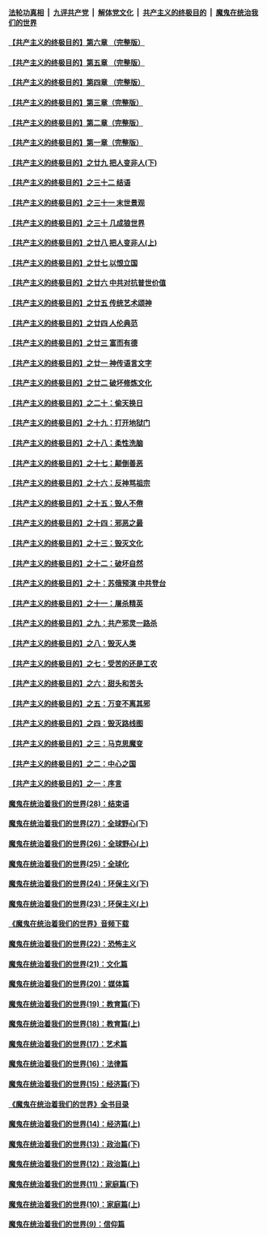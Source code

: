 ####  [法轮功真相](../../../../basic/blob/master/README.md?t=06181602) &nbsp;|&nbsp; [九评共产党](../../../../9ping.md/blob/master/README.md?t=06181602) &nbsp;|&nbsp; [解体党文化](../../../../jtdwh.md/blob/master/README.md?t=06181602)  &nbsp;|&nbsp; [共产主义的终极目的](../../../../gczydzjmd.md/blob/master/README.md?t=06181602) &nbsp;|&nbsp; [魔鬼在统治我们的世界](../../../../mgztzwmdsj.md/blob/master/README.md?t=06181602) 

#### [【共产主义的终极目的】第六章 （完整版）](../pages/nsc422/n11428913.md?t=06181602) 

#### [【共产主义的终极目的】第五章 （完整版）](../pages/nsc422/n11428912.md?t=06181602) 

#### [【共产主义的终极目的】第四章 （完整版）](../pages/nsc422/n11428907.md?t=06181602) 

#### [【共产主义的终极目的】第三章（完整版）](../pages/nsc422/n11428848.md?t=06181602) 

#### [【共产主义的终极目的】第二章（完整版）](../pages/nsc422/n11428831.md?t=06181602) 

#### [【共产主义的终极目的】第一章（完整版）](../pages/nsc422/n11417651.md?t=06181602) 

#### [【共产主义的终极目的】之廿九 把人变非人(下)](../pages/nsc422/n11344140.md?t=06181602) 

#### [【共产主义的终极目的】之三十二 结语](../pages/nsc422/n11360535.md?t=06181602) 

#### [【共产主义的终极目的】之三十一 末世景观](../pages/nsc422/n11351129.md?t=06181602) 

#### [【共产主义的终极目的】之三十 几成狼世界](../pages/nsc422/n11348280.md?t=06181602) 

#### [【共产主义的终极目的】之廿八 把人变非人(上)](../pages/nsc422/n11340492.md?t=06181602) 

#### [【共产主义的终极目的】之廿七 以恨立国](../pages/nsc422/n11336944.md?t=06181602) 

#### [【共产主义的终极目的】之廿六 中共对抗普世价值](../pages/nsc422/n11324785.md?t=06181602) 

#### [【共产主义的终极目的】之廿五 传统艺术颂神](../pages/nsc422/n11296396.md?t=06181602) 

#### [【共产主义的终极目的】之廿四 人伦典范](../pages/nsc422/n11296397.md?t=06181602) 

#### [【共产主义的终极目的】之廿三 富而有德](../pages/nsc422/n11283598.md?t=06181602) 

#### [【共产主义的终极目的】之廿一 神传语言文字](../pages/nsc422/n11263265.md?t=06181602) 

#### [【共产主义的终极目的】之廿二 破坏修炼文化](../pages/nsc422/n11245728.md?t=06181602) 

#### [【共产主义的终极目的】之二十：偷天换日](../pages/nsc422/n11238846.md?t=06181602) 

#### [【共产主义的终极目的】之十九：打开地狱门](../pages/nsc422/n11206376.md?t=06181602) 

#### [【共产主义的终极目的】之十八：柔性洗脑](../pages/nsc422/n11199994.md?t=06181602) 

#### [【共产主义的终极目的】之十七：颠倒善恶](../pages/nsc422/n11179782.md?t=06181602) 

#### [【共产主义的终极目的】之十六：反神骂祖宗](../pages/nsc422/n11166798.md?t=06181602) 

#### [【共产主义的终极目的】之十五：毁人不倦](../pages/nsc422/n11166792.md?t=06181602) 

#### [【共产主义的终极目的】之十四：邪恶之最](../pages/nsc422/n11150249.md?t=06181602) 

#### [【共产主义的终极目的】之十三：毁灭文化](../pages/nsc422/n11135227.md?t=06181602) 

#### [【共产主义的终极目的】之十二：破坏自然](../pages/nsc422/n11135214.md?t=06181602) 

#### [【共产主义的终极目的】之十：苏俄预演 中共登台](../pages/nsc422/n11118424.md?t=06181602) 

#### [【共产主义的终极目的】之十一：屠杀精英](../pages/nsc422/n11118442.md?t=06181602) 

#### [【共产主义的终极目的】之九：共产邪灵一路杀](../pages/nsc422/n11114139.md?t=06181602) 

#### [【共产主义的终极目的】之八：毁灭人类](../pages/nsc422/n11108503.md?t=06181602) 

#### [【共产主义的终极目的】之七：受苦的还是工农](../pages/nsc422/n11101809.md?t=06181602) 

#### [【共产主义的终极目的】之六：甜头和苦头](../pages/nsc422/n11096971.md?t=06181602) 

#### [【共产主义的终极目的】之五：万变不离其邪](../pages/nsc422/n11091285.md?t=06181602) 

#### [【共产主义的终极目的】之四：毁灭路线图](../pages/nsc422/n11086284.md?t=06181602) 

#### [【共产主义的终极目的】之三：马克思魔变](../pages/nsc422/n11061941.md?t=06181602) 

#### [【共产主义的终极目的】之二：中心之国](../pages/nsc422/n11047728.md?t=06181602) 

#### [【共产主义的终极目的】之一：序言](../pages/nsc422/n11086077.md?t=06181602) 

#### [魔鬼在统治着我们的世界(28)：结束语](../pages/nsc422/n10936246.md?t=06181602) 

#### [魔鬼在统治着我们的世界(27)：全球野心(下)](../pages/nsc422/n10928319.md?t=06181602) 

#### [魔鬼在统治着我们的世界(26)：全球野心(上)](../pages/nsc422/n10900318.md?t=06181602) 

#### [魔鬼在统治着我们的世界(25)：全球化](../pages/nsc422/n10788205.md?t=06181602) 

#### [魔鬼在统治着我们的世界(24)：环保主义(下)](../pages/nsc422/n10695307.md?t=06181602) 

#### [魔鬼在统治着我们的世界(23)：环保主义(上)](../pages/nsc422/n10688613.md?t=06181602) 

#### [《魔鬼在统治着我们的世界》音频下载](../pages/nsc422/n10635553.md?t=06181602) 

#### [魔鬼在统治着我们的世界(22)：恐怖主义](../pages/nsc422/n10614727.md?t=06181602) 

#### [魔鬼在统治着我们的世界(21)：文化篇](../pages/nsc422/n10597706.md?t=06181602) 

#### [魔鬼在统治着我们的世界(20)：媒体篇](../pages/nsc422/n10586579.md?t=06181602) 

#### [魔鬼在统治着我们的世界(19)：教育篇(下)](../pages/nsc422/n10564808.md?t=06181602) 

#### [魔鬼在统治着我们的世界(18)：教育篇(上)](../pages/nsc422/n10526970.md?t=06181602) 

#### [魔鬼在统治着我们的世界(17)：艺术篇](../pages/nsc422/n10499093.md?t=06181602) 

#### [魔鬼在统治着我们的世界(16)：法律篇](../pages/nsc422/n10485969.md?t=06181602) 

#### [魔鬼在统治着我们的世界(15)：经济篇(下)](../pages/nsc422/n10469975.md?t=06181602) 

#### [《魔鬼在统治着我们的世界》全书目录](../pages/nsc422/n10464261.md?t=06181602) 

#### [魔鬼在统治着我们的世界(14)：经济篇(上)](../pages/nsc422/n10457370.md?t=06181602) 

#### [魔鬼在统治着我们的世界(13)：政治篇(下)](../pages/nsc422/n10448270.md?t=06181602) 

#### [魔鬼在统治着我们的世界(12)：政治篇(上)](../pages/nsc422/n10444576.md?t=06181602) 

#### [魔鬼在统治着我们的世界(11)：家庭篇(下)](../pages/nsc422/n10440961.md?t=06181602) 

#### [魔鬼在统治着我们的世界(10)：家庭篇(上)](../pages/nsc422/n10435448.md?t=06181602) 

#### [魔鬼在统治着我们的世界(9)：信仰篇](../pages/nsc422/n10432159.md?t=06181602) 

